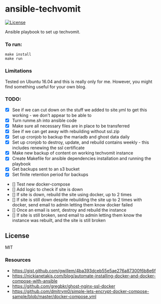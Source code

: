 # ansible-techvomit
[![License](http://img.shields.io/:license-mit-blue.svg)](http://doge.mit-license.org)

Ansible playbook to set up techvomit.

### To run:
```
make install
make run
```

### Limitations
Tested on Ubuntu 16.04 and this is really only for me. However, you
might find something useful for your own blog.

### TODO:
- [x] See if we can cut down on the stuff we added to site.yml to get
  this working - we don't appear to be able to
- [x] Turn runme.sh into ansible code
- [x] Make sure all necessary files are in place to be transferred
- [x] See if we can get away with rebuilding without ssl.zip
- [x] Set up cronjob to backup the mariadb and ghost data daily
- [x] Set up cronjob to destroy, update, and rebuild contains weekly - this includes renewing the ssl certificate
- [x] Make new backup of content on working techvomit instance
- [x] Create Makefile for ansible dependencies installation and running
  the playbook
- [x] Get backups sent to an s3 bucket
- [x] Set finite retention period for backups
- [] Test new docker-compose
- [] Add logic to check if site is down
- [] If site is down, rebuild the site using docker, up to 2 times
- [] If site is still down despite rebuilding the site up to 2 times
  with docker, send email to admin letting them know docker failed
- [] Once an email is sent, destroy and rebuild the instance
- [] If site is still broken, send email to admin letting them know the
  instance was rebuilt, and the site is still broken

## License
MIT

### Resources
- https://gist.github.com/gwillem/4ba393dceb55e5ae276a87300f6b8e6f
- https://nickjanetakis.com/blog/automate-installing-docker-and-docker-compose-with-ansible
- https://github.com/gregbkr/ghost-nginx-ssl-docker
- https://github.com/dmitrym0/simple-lets-encrypt-docker-compose-sample/blob/master/docker-compose.yml
